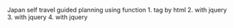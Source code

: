 Japan self travel guided planning
using function
1.<map> tag by html
2.<snow> with jquery
3.<ImgRwd> with jquery
4.<maphilight> with jquery
